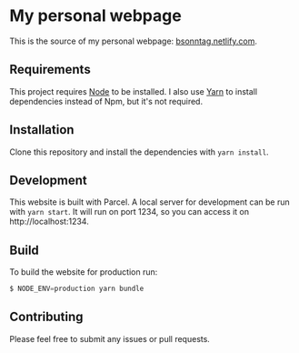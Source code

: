 # My personal webpage

This is the source of my personal webpage:
[bsonntag.netlify.com](https://bsonntag.netlify.com).

## Requirements

This project requires [Node](https://nodejs.org/en/download/) to be installed.
I also use [Yarn](https://yarnpkg.com/en/) to install dependencies instead of Npm,
but it's not required.

## Installation

Clone this repository and install the dependencies with `yarn install`.

## Development

This website is built with Parcel.
A local server for development can be run with `yarn start`.
It will run on port 1234, so you can access it on http://localhost:1234.

## Build

To build the website for production run:

```js
$ NODE_ENV=production yarn bundle
```

## Contributing

Please feel free to submit any issues or pull requests.
